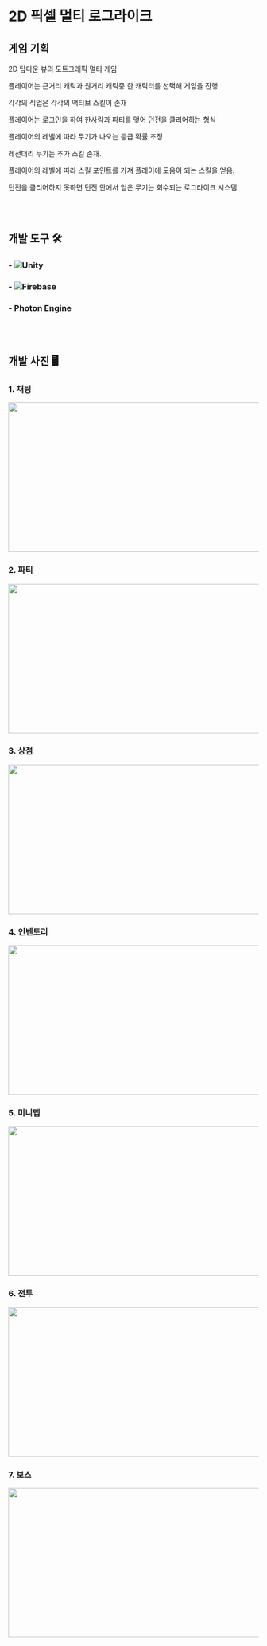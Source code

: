 # 2D 픽셀 멀티 로그라이크

## 게임 기획

2D 탑다운 뷰의 도트그래픽 멀티 게임

플레이어는 근거리 캐릭과 원거리 캐릭중 한 캐릭터를 선택해 게임을 진행

각각의 직업은 각각의 액티브 스킬이 존재

플레이어는 로그인을 하여 한사람과 파티를 맺어 던전을 클리어하는 형식

플레이어의 레벨에 따라 무기가 나오는 등급 확률 조정

레전더리 무기는 추가 스킬 존재.

플레이어의 레벨에 따라 스킬 포인트를 가져 플레이에 도움이 되는 스킬을 얻음.

던전을 클리어하지 못하면 던전 안에서 얻은 무기는 회수되는 로그라이크 시스템

<br><br>

## 개발 도구 🛠️
### - ![Unity](https://img.shields.io/badge/unity-%23000000.svg?style=for-the-badge&logo=unity&logoColor=white) 
### - ![Firebase](https://img.shields.io/badge/firebase-a08021?style=for-the-badge&logo=firebase&logoColor=ffcd34)
### - Photon Engine

<br><br>

## 개발 사진 🖥️
### 1. 채팅
<img src="https://github.com/akstjd31/2D_PixelRPG/assets/18045821/e76efd71-d2c4-4c6a-9fb7-9c96f9d50b04.png" width="600px" height="300px"><br>

### 2. 파티
<img src="https://github.com/akstjd31/2D_PixelRPG/assets/18045821/0eb9d052-40dc-4f81-babd-b9c22a6101ee.png" width="600px" height="300px"><br>

### 3. 상점
<img src="https://github.com/akstjd31/2D_PixelRPG/assets/18045821/310bedda-0d47-481a-aeeb-15b2a4b0e8ba.png" width="600px" height="300px"><br>

### 4. 인벤토리
<img src="https://github.com/akstjd31/2D_PixelRPG/assets/18045821/1b09f15f-01f7-498f-ae52-466287d4736f.png" width="600px" height="300px"><br>

### 5. 미니맵
<img src="https://github.com/akstjd31/2D_PixelRPG/assets/18045821/8b028ecd-ebc3-4234-8139-56ba79abfafc.png" width="600px" height="300px"><br>

### 6. 전투
<img src="https://github.com/akstjd31/2D_PixelRPG/assets/18045821/baf53c9e-537b-46dc-9fee-7b8a3744c362.png" width="600px" height="300px"><br>

### 7. 보스
<img src="https://github.com/akstjd31/2D_PixelRPG/assets/18045821/545da7c6-9a12-4c91-9317-ce5fbfeab7d6.png" width="600px" height="300px"><br>

<br><br>




